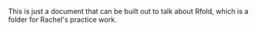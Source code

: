 This is just a document that can be built out to talk about Rfold, which is a folder for Rachel's practice work.

